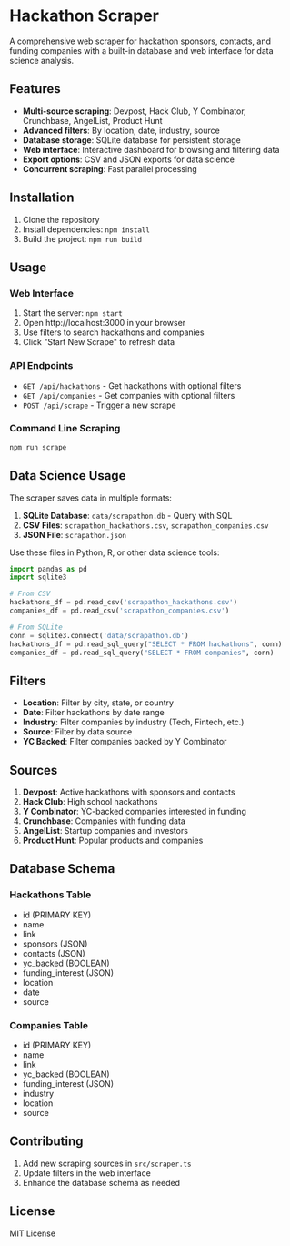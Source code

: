 # Hackathon Scraper

A comprehensive web scraper for hackathon sponsors, contacts, and funding companies with a built-in database and web interface for data science analysis.

## Features

- **Multi-source scraping**: Devpost, Hack Club, Y Combinator, Crunchbase, AngelList, Product Hunt
- **Advanced filters**: By location, date, industry, source
- **Database storage**: SQLite database for persistent storage
- **Web interface**: Interactive dashboard for browsing and filtering data
- **Export options**: CSV and JSON exports for data science
- **Concurrent scraping**: Fast parallel processing

## Installation

1. Clone the repository
2. Install dependencies: `npm install`
3. Build the project: `npm run build`

## Usage

### Web Interface
1. Start the server: `npm start`
2. Open http://localhost:3000 in your browser
3. Use filters to search hackathons and companies
4. Click "Start New Scrape" to refresh data

### API Endpoints

- `GET /api/hackathons` - Get hackathons with optional filters
- `GET /api/companies` - Get companies with optional filters
- `POST /api/scrape` - Trigger a new scrape

### Command Line Scraping

```bash
npm run scrape
```

## Data Science Usage

The scraper saves data in multiple formats:

1. **SQLite Database**: `data/scrapathon.db` - Query with SQL
2. **CSV Files**: `scrapathon_hackathons.csv`, `scrapathon_companies.csv`
3. **JSON File**: `scrapathon.json`

Use these files in Python, R, or other data science tools:

```python
import pandas as pd
import sqlite3

# From CSV
hackathons_df = pd.read_csv('scrapathon_hackathons.csv')
companies_df = pd.read_csv('scrapathon_companies.csv')

# From SQLite
conn = sqlite3.connect('data/scrapathon.db')
hackathons_df = pd.read_sql_query("SELECT * FROM hackathons", conn)
companies_df = pd.read_sql_query("SELECT * FROM companies", conn)
```

## Filters

- **Location**: Filter by city, state, or country
- **Date**: Filter hackathons by date range
- **Industry**: Filter companies by industry (Tech, Fintech, etc.)
- **Source**: Filter by data source
- **YC Backed**: Filter companies backed by Y Combinator

## Sources

1. **Devpost**: Active hackathons with sponsors and contacts
2. **Hack Club**: High school hackathons
3. **Y Combinator**: YC-backed companies interested in funding
4. **Crunchbase**: Companies with funding data
5. **AngelList**: Startup companies and investors
6. **Product Hunt**: Popular products and companies

## Database Schema

### Hackathons Table
- id (PRIMARY KEY)
- name
- link
- sponsors (JSON)
- contacts (JSON)
- yc_backed (BOOLEAN)
- funding_interest (JSON)
- location
- date
- source

### Companies Table
- id (PRIMARY KEY)
- name
- link
- yc_backed (BOOLEAN)
- funding_interest (JSON)
- industry
- location
- source

## Contributing

1. Add new scraping sources in `src/scraper.ts`
2. Update filters in the web interface
3. Enhance the database schema as needed

## License

MIT License
